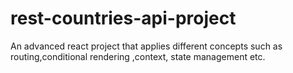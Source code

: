 # rest-countries-api-project
An advanced react project that applies different concepts such as routing,conditional rendering ,context, state management etc.

